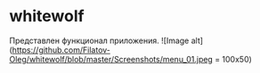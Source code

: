 # whitewolf
Представлен функционал приложения.
![Image alt](https://github.com/Filatov-Oleg/whitewolf/blob/master/Screenshots/menu_01.jpeg = 100x50)

